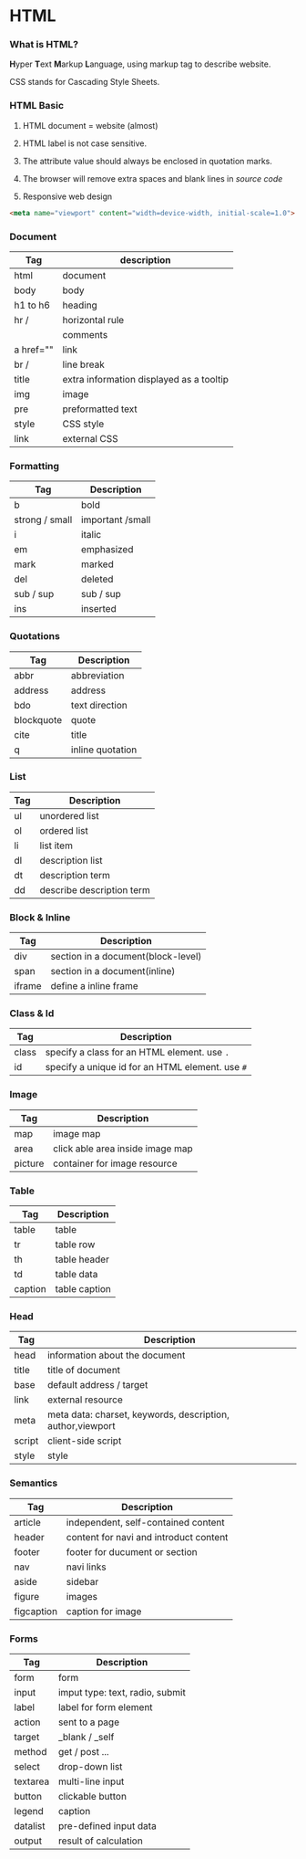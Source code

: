 # HTML

### What is HTML?

**H**yper **T**ext **M**arkup **L**anguage, using markup tag to describe website.

CSS stands for Cascading Style Sheets.

### HTML Basic

1. HTML document = website (almost)

2. HTML label is not case sensitive.

3. The attribute value should always be enclosed in quotation marks. 

4. The browser will remove extra spaces and blank lines in *source code*
5. Responsive web design

```html
<meta name="viewport" content="width=device-width, initial-scale=1.0">
```

### Document

| Tag       | description                              |
| --------- | ---------------------------------------- |
| html      | document                                 |
| body      | body                                     |
| h1 to h6  | heading                                  |
| hr /      | horizontal rule                          |
| <!-- -->  | comments                                 |
| a href="" | link                                     |
| br /      | line break                               |
| title     | extra information displayed as a tooltip |
| img       | image                                    |
| pre       | preformatted text                        |
| style     | CSS style                                |
| link      | external CSS                             |

### Formatting

| Tag            | Description      |
| -------------- | ---------------- |
| b              | bold             |
| strong / small | important /small |
| i              | italic           |
| em             | emphasized       |
| mark           | marked           |
| del            | deleted          |
| sub / sup      | sub / sup        |
| ins            | inserted         |

### Quotations

| Tag        | Description      |
| ---------- | ---------------- |
| abbr       | abbreviation     |
| address    | address          |
| bdo        | text direction   |
| blockquote | quote            |
| cite       | title            |
| q          | inline quotation |

### List

| Tag  | Description               |
| ---- | ------------------------- |
| ul   | unordered list            |
| ol   | ordered list              |
| li   | list item                 |
| dl   | description list          |
| dt   | description term          |
| dd   | describe description term |

### Block & Inline

| Tag    | Description                        |
| ------ | ---------------------------------- |
| div    | section in a document(block-level) |
| span   | section in a document(inline)      |
| iframe | define a inline frame              |

### Class & Id

| Tag   | Description                                      |
| ----- | ------------------------------------------------ |
| class | specify a class for an HTML element. use `.`     |
| id    | specify a unique id for an HTML element. use `#` |

### Image

| Tag     | Description                      |
| ------- | -------------------------------- |
| map     | image map                        |
| area    | click able area inside image map |
| picture | container for image resource     |

### Table

| Tag     | Description   |
| ------- | ------------- |
| table   | table         |
| tr      | table row     |
| th      | table header  |
| td      | table data    |
| caption | table caption |

### Head

| Tag    | Description                                                |
| ------ | ---------------------------------------------------------- |
| head   | information about the document                             |
| title  | title of document                                          |
| base   | default address / target                                   |
| link   | external resource                                          |
| meta   | meta data: charset, keywords, description, author,viewport |
| script | client-side script                                         |
| style  | style                                                      |

### Semantics

| Tag        | Description                            |
| ---------- | -------------------------------------- |
| article    | independent, self-contained content    |
| header     | content for navi and introduct content |
| footer     | footer for ducument or section         |
| nav        | navi links                             |
| aside      | sidebar                                |
| figure     | images                                 |
| figcaption | caption for image                      |

### Forms

| Tag      | Description                     |
| -------- | ------------------------------- |
| form     | form                            |
| input    | imput type: text, radio, submit |
| label    | label for form element          |
| action   | sent to a page                  |
| target   | _blank / _self                  |
| method   | get / post ...                  |
| select   | drop-down list                  |
| textarea | multi-line input                |
| button   | clickable button                |
| legend   | caption                         |
| datalist | pre-defined input data          |
| output   | result of calculation           |


